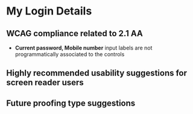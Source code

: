 # My Login Details
## WCAG compliance related to 2.1 AA
- **Current password, Mobile number** input labels are not programmatically associated to the controls
## Highly recommended usability suggestions for screen reader users
## Future proofing type suggestions
